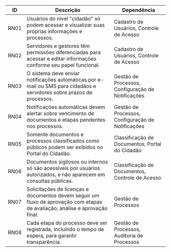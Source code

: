 | **ID** | **Descrição**                                                                                                               | **Dependência**                                  |
|--------|-----------------------------------------------------------------------------------------------------------------------------|--------------------------------------------------|
| RN01   | Usuários do nível "cidadão" só podem acessar e visualizar suas próprias informações e processos.                             | Cadastro de Usuários, Controle de Acesso         |
| RN02   | Servidores e gestores têm permissões diferenciadas para acessar e editar informações conforme seu papel funcional.           | Cadastro de Usuários, Controle de Acesso         |
| RN03   | O sistema deve enviar notificações automáticas por e-mail ou SMS para cidadãos e servidores sobre prazos de processos.       | Gestão de Processos, Configuração de Notificações|
| RN04   | Notificações automáticas devem alertar sobre vencimento de documentos e etapas pendentes nos processos.                      | Gestão de Processos, Configuração de Notificações|
| RN05   | Somente documentos e processos classificados como públicos podem ser exibidos no Portal do Cidadão.                         | Classificação de Documentos, Portal do Cidadão   |
| RN06   | Documentos sigilosos ou internos só são acessíveis por usuários autorizados, e não aparecem em consultas públicas.           | Classificação de Documentos, Controle de Acesso  |
| RN07   | Solicitações de licenças e documentos devem seguir um fluxo de aprovação com etapas de avaliação, análise e aprovação final. | Gestão de Processos                              |
| RN08   | Cada etapa do processo deve ser registrada, incluindo o tempo de espera, para garantir transparência.                        | Gestão de Processos, Auditoria de Processos      |
